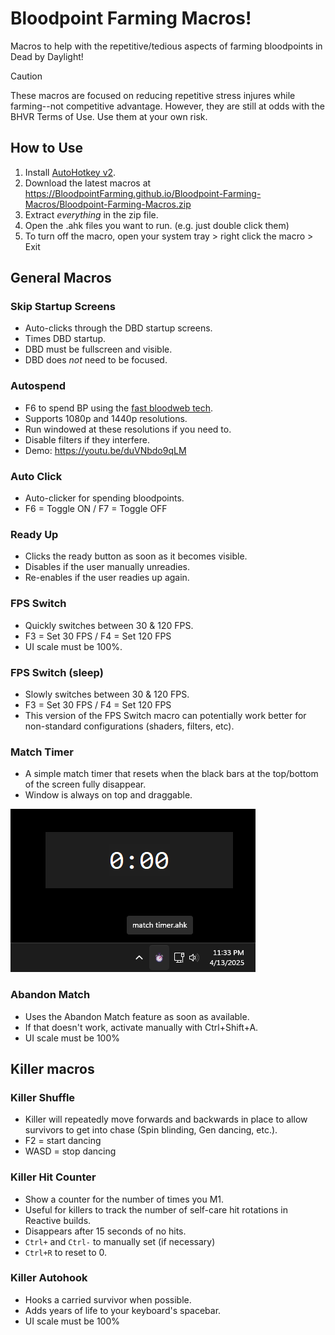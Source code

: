 # Bloodpoint Farming Macros!
Macros to help with the repetitive/tedious aspects of farming bloodpoints in Dead by Daylight!

> [!CAUTION]
> These macros are focused on reducing repetitive stress injures while farming--not competitive advantage. However, they are still at odds with the BHVR Terms of Use. Use them at your own risk.

## How to Use
1. Install [AutoHotkey v2](https://www.autohotkey.com/).
2. Download the latest macros at https://BloodpointFarming.github.io/Bloodpoint-Farming-Macros/Bloodpoint-Farming-Macros.zip
3. Extract *everything* in the zip file.
4. Open the .ahk files you want to run. (e.g. just double click them)
5. To turn off the macro, open your system tray > right click the macro > Exit

## General Macros
### Skip Startup Screens
- Auto-clicks through the DBD startup screens.
- Times DBD startup.
- DBD must be fullscreen and visible.
- DBD does *not* need to be focused.

### Autospend
- F6 to spend BP using the [fast bloodweb tech](https://www.reddit.com/r/deadbydaylight/s/njguTZBODp).
- Supports 1080p and 1440p resolutions.
- Run windowed at these resolutions if you need to.
- Disable filters if they interfere.
- Demo: https://youtu.be/duVNbdo9qLM

### Auto Click
- Auto-clicker for spending bloodpoints.
- F6 = Toggle ON / F7 = Toggle OFF

### Ready Up
- Clicks the ready button as soon as it becomes visible.
- Disables if the user manually unreadies.
- Re-enables if the user readies up again.

### FPS Switch
- Quickly switches between 30 & 120 FPS.
- F3 = Set 30 FPS / F4 = Set 120 FPS
- UI scale must be 100%.

### FPS Switch (sleep)
- Slowly switches between 30 & 120 FPS.
- F3 = Set 30 FPS / F4 = Set 120 FPS
- This version of the FPS Switch macro can potentially work better for non-standard configurations (shaders, filters, etc).

### Match Timer
- A simple match timer that resets when the black bars at the top/bottom of the screen fully disappear.
- Window is always on top and draggable.

![Match Timer and taskbar icons](assets/match-timer.png)

### Abandon Match
- Uses the Abandon Match feature as soon as available.
- If that doesn't work, activate manually with Ctrl+Shift+A.
- UI scale must be 100%

## Killer macros
### Killer Shuffle
- Killer will repeatedly move forwards and backwards in place to allow survivors to get into chase (Spin blinding, Gen dancing, etc.).
- F2 = start dancing
- WASD = stop dancing

### Killer Hit Counter
- Show a counter for the number of times you M1.
- Useful for killers to track the number of self-care hit rotations in Reactive builds.
- Disappears after 15 seconds of no hits.
- `Ctrl+` and `Ctrl-` to manually set (if necessary)
- `Ctrl+R` to reset to 0.

### Killer Autohook
- Hooks a carried survivor when possible.
- Adds years of life to your keyboard's spacebar.
- UI scale must be 100%
